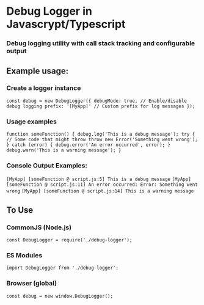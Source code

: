 # Debug Logger in Javascrypt/Typescript

### Debug logging utility with call stack tracking and configurable output
 

## Example usage:

### Create a logger instance
`const debug = new DebugLogger({
  debugMode: true, // Enable/disable debug logging
  prefix: '[MyApp]' // Custom prefix for log messages
});`

### Usage examples
`function someFunction() {
  debug.log('This is a debug message');
  try {
    // Some code that might throw
    throw new Error('Something went wrong');
  } catch (error) {
    debug.error('An error occurred', error);
  }
  debug.warn('This is a warning message');
}`

### Console Output Examples:
`[MyApp] [someFunction @ script.js:5] This is a debug message`
`[MyApp] [someFunction @ script.js:11] An error occurred: Error: Something went wrong`
`[MyApp] [someFunction @ script.js:14] This is a warning message`



## To Use
### CommonJS (Node.js)
`const DebugLogger = require('./debug-logger');`

### ES Modules
`import DebugLogger from './debug-logger';`

### Browser (global)
`const debug = new window.DebugLogger();`
